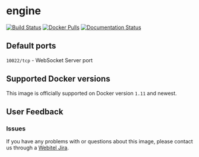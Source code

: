 # engine

[![Build Status](https://travis-ci.org/webitel/engine.svg?branch=master)](https://travis-ci.org/webitel/engine) [![Docker Pulls](https://img.shields.io/docker/pulls/webitel/engine.svg?maxAge=2592000)](https://hub.docker.com/r/webitel/engine) [![Documentation Status](https://readthedocs.org/projects/webitel/badge/?version=latest)](http://api.webitel.com/en/latest/?badge=latest)

## Default ports

`10022/tcp` - WebSocket Server port

## Supported Docker versions

This image is officially supported on Docker version `1.11` and newest.

## User Feedback

### Issues
If you have any problems with or questions about this image, please contact us through a [Webitel Jira](https://my.webitel.com/servicedesk/customer/portal/1/create/22).
